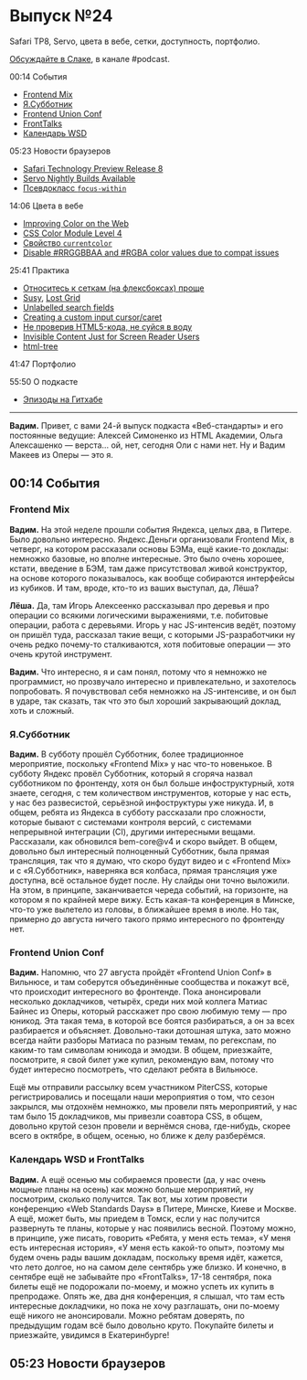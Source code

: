 # Выпуск №24

Safari TP8, Servo, цвета в вебе, сетки, доступность, портфолио.

[Обсуждайте в Слаке](http://slack.web-standards.ru), в канале #​podcast.

00:14 События

- [Frontend Mix](https://events.yandex.ru/events/meetings/7-july-2016/)
- [Я.Субботник](https://events.yandex.ru/events/yasubbotnik/09-july-2016/register/)
- [Frontend Union Conf](http://frontend-union.co/)
- [FrontTalks](http://fronttalks.ru/)
- [Календарь WSD](https://wsd.events/#calendar)

05:23 Новости браузеров

- [Safari Technology Preview Release 8](https://webkit.org/blog/6744/release-notes-for-safari-technology-preview-release-8/)
- [Servo Nightly Builds Available](https://blog.servo.org/2016/06/30/servo-nightlies/)
- [Псевдокласс `focus-within`](https://drafts.csswg.org/selectors-4/#the-focus-within-pseudo)

14:06 Цвета в вебе

- [Improving Color on the Web](https://webkit.org/blog/6682/improving-color-on-the-web/)
- [CSS Color Module Level 4](https://www.w3.org/TR/2016/WD-css-color-4-20160705/)
- [Свойство `currentcolor`](https://www.w3.org/TR/2016/WD-css-color-4-20160705/#currentcolor-color)
- [Disable #RRGGBBAA and #RGBA color values due to compat issues](https://bugs.chromium.org/p/chromium/issues/detail?id=618518)

25:41 Практика

- [Относитесь к сеткам (на флексбоксах) проще](http://css-live.ru/articles/otnosites-k-setkam-na-fleksboksax-proshhe.html)
- [Susy](https://susy.oddbird.net/), [Lost Grid](http://lostgrid.org/)
- [Unlabelled search fields](https://adactio.com/journal/10910)
- [Creating a custom input cursor/caret](https://benfrain.com/creating-a-custom-input-cursorcaret/)
- [Не проверив HTML5-кода, не суйся в воду](http://web-standards.ru/articles/check-it-before-you-wreck-it/)
- [Invisible Content Just for Screen Reader Users](http://webaim.org/techniques/css/invisiblecontent/)
- [html-tree](https://github.com/yoksel/html-tree)

41:47 Портфолио

55:50 О подкасте

- [Эпизоды на Гитхабе](https://github.com/web-standards-ru/podcast)

---

**Вадим.** Привет, с вами 24-й выпуск подкаста «Веб-стандарты» и его постоянные ведущие: Алексей Симоненко из HTML Академии, Ольга Алексашенко — верста… ой, нет, сегодня Оли с нами нет. Ну и Вадим Макеев из Оперы — это я.

## 00:14 События

### Frontend Mix

**Вадим.** На этой неделе прошли события Яндекса, целых два, в Питере. Было довольно интересно. Яндекс.Деньги организовали Frontend Mix, в четверг, на котором рассказали основы БЭМа, ещё какие-то доклады: немножко базовые, но вполне интересные. Это было очень хорошее, кстати, введение в БЭМ, там даже присутствовал живой конструктор, на основе которого показывалось, как вообще собираются интерфейсы из кубиков. И там, вроде, кто-то из ваших выступал, да, Лёша?

**Лёша.** Да, там Игорь Алексеенко рассказывал про деревья и про операции со всякими логическими выражениями, т.е. побитовые операции, работа с деревьями. Игорь у нас JS-интенсив ведёт, поэтому он пришёл туда, рассказал такие вещи, с которыми JS-разработчики ну очень редко почему-то сталкиваются, хотя побитовые операции — это очень крутой инструмент.

**Вадим.** Что интересно, я и сам понял, потому что я немножко не программист, но прозвучало интересно и привлекательно, и захотелось попробовать. Я почувствовал себя немножко на JS-интенсиве, и он был в ударе, так сказать, так что это был хороший закрывающий доклад, хоть и сложный.

### Я.Субботник

**Вадим.** В субботу прошёл Субботник, более традиционное мероприятие, поскольку «Frontend Mix» у нас что-то новенькое. В субботу Яндекс провёл Субботник, который я сгоряча назвал субботником по фронтенду, хотя он был больше инфоструктурный, хотя знаете, сегодня, с тем количеством инструментов, которые у нас есть, у нас без развесистой, серьёзной инфоструктуры уже никуда. И, в общем, ребята из Яндекса в субботу рассказали про сложности, которые бывают с системами контроля версий, с системами непрерывной интеграции (CI), другими интересными вещами. Рассказали, как обновился bem-core@v4 и скоро выйдет. В общем, довольно был интересный полноценный Субботник, была прямая трансляция, так что я думаю, что скоро будут видео и с «Frontend Mix» и с «Я.Субботник», наверняка вся колбаса, прямая трансляция уже доступна, всё остальное будет после. Ну слайды они точно выложили. На этом, в принципе, заканчивается череда событий, на горизонте, на котором я по крайней мере вижу. Есть какая-та конференция в Минске, что-то уже вылетело из головы, в ближайшее время в июле. Но так, примерно до августа ничего такого прямо интересного по фронтенду нет.

### Frontend Union Conf

**Вадим.** Напомню, что 27 августа пройдёт «Frontend Union Conf» в Вильнюсе, и там соберутся объединённые сообщества и покажут всё, что происходит интересного во фронтенде. Пока анонсировали несколько докладчиков, четырёх, среди них мой коллега Матиас Байнес из Оперы, который расскажет про свою любимую тему — про юникод. Эта такая тема, в которой все боятся разбираться, а он за всех разбирается и объясняет. Довольно-таки дотошная штука, зато можно всегда найти разборы Матиаса по разным темам, по регекспам, по каким-то там символам юникода и эмодзи. В общем, приезжайте, посмотрите, я свой билет уже купил, рекомендую вам, потому что будет интересно посмотреть, что сделают ребята в Вильнюсе.

Ещё мы отправили рассылку всем участником PiterCSS, которые регистрировались и посещали наши мероприятия о том, что сезон закрылся, мы отдохнём немножко, мы провели пять мероприятий, у нас там было 15 докладчиков, мы привезли соавтора CSS, в общем, довольно крутой сезон провели и вернёмся снова, где-нибудь, скорее всего в октябре, в общем, осенью, но ближе к делу разберёмся.

### Календарь WSD и FrontTalks

**Вадим.** А ещё осенью мы собираемся провести (да, у нас очень мощные планы на осень) как можно больше мероприятий, ну посмотрим, сколько получится. Так вот, мы хотим провести конференцию «Web Standards Days» в Питере, Минске, Киеве и Москве. А ещё, может быть, мы приедем в Томск, если у нас получится развернуть те планы, которые у нас появились весной. Поэтому можно, в принципе, уже писать, говорить «Ребята, у меня есть тема», «У меня есть интересная история», «У меня есть какой-то опыт», поэтому мы будем очень рады вашим докладам, поскольку время идёт, кажется, что лето долгое, но на самом деле сентябрь уже близко. И конечно, в сентябре ещё не забывайте про «FrontTalks», 17-18 сентября, пока билеты ещё не подорожали по-моему, и можно успеть их купить в препродаже. Опять же, два дня конференция, я слышал, что там есть интересные докладчики, но пока не хочу разглашать, они по-моему ещё никого не анонсировали. Можно ребятам доверять, по предыдущим годам всё было довольно круто. Покупайте билеты и приезжайте, увидимся в Екатеринбурге!

## 05:23 Новости браузеров
